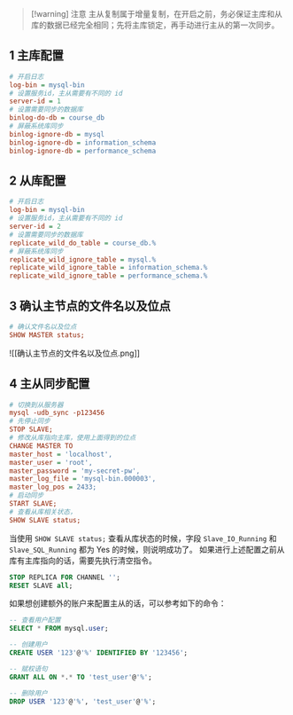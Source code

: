 > [!warning] 注意
>  主从复制属于增量复制，在开启之前，务必保证主库和从库的数据已经完全相同；先将主库锁定，再手动进行主从的第一次同步。
## 1 主库配置
```ini
# 开启日志
log-bin = mysql-bin
# 设置服务id，主从需要有不同的 id
server-id = 1
# 设置需要同步的数据库
binlog-do-db = course_db
# 屏蔽系统库同步
binlog-ignore-db = mysql 
binlog-ignore-db = information_schema
binlog-ignore-db = performance_schema
```
## 2 从库配置
```ini
# 开启日志
log-bin = mysql-bin
# 设置服务id，主从需要有不同的 id
server-id = 2
# 设置需要同步的数据库
replicate_wild_do_table = course_db.%
# 屏蔽系统库同步
replicate_wild_ignore_table = mysql.%
replicate_wild_ignore_table = information_schema.%
replicate_wild_ignore_table = performance_schema.%
```

## 3 确认主节点的文件名以及位点
```ini
# 确认文件名以及位点
SHOW MASTER status;
```
![[确认主节点的文件名以及位点.png]]
## 4 主从同步配置
```ini
# 切换到从服务器
mysql -udb_sync -p123456
# 先停止同步
STOP SLAVE;
# 修改从库指向主库，使用上面得到的位点
CHANGE MASTER TO
master_host = 'localhost',
master_user = 'root',
master_password = 'my-secret-pw',
master_log_file = 'mysql-bin.000003',
master_log_pos = 2433;
# 启动同步
START SLAVE;
# 查看从库相关状态，
SHOW SLAVE status;
```
当使用 `SHOW SLAVE status;` 查看从库状态的时候，字段 `Slave_IO_Running` 和 `Slave_SQL_Running` 都为 Yes 的时候，则说明成功了。
如果进行上述配置之前从库有主库指向的话，需要先执行清空指令。
```sql
STOP REPLICA FOR CHANNEL '';  
RESET SLAVE all;
```
如果想创建额外的账户来配置主从的话，可以参考如下的命令：
```sql
-- 查看用户配置
SELECT * FROM mysql.user;

-- 创建用户
CREATE USER '123'@'%' IDENTIFIED BY '123456';

-- 赋权语句
GRANT ALL ON *.* TO 'test_user'@'%';

-- 删除用户
DROP USER '123'@'%', 'test_user'@'%';
```